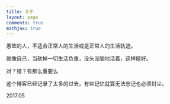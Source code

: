 ```yaml
---
title: 关于
layout: page
comments: true
mathjax: true
---
```


愚笨的人，不适合正常人的生活或是正常人的生活轨迹。

就像自己，当砍掉一切生活负重，没头没脑地活着，这样挺好。

对？错？有那么重要么

这个博客已经记录了太多的过去，有些记忆就算无法忘记也必须封尘。

2017.05